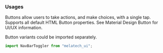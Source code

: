 ### Usages
Buttons allow users to take actions, and make choices, with a single tap. Supports all default HTML Button properties. See Material Design Button for UI/UX information.

Button variants could be imported separately.

```js
import NavBarToggler from "melatech_ui";
```
<br>
<!-- STORY -->

<!-- SOURCE -->

<br>
<!-- PROPS -->
